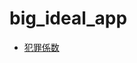 # big_ideal_app

- [犯罪係数](https://ja.wikipedia.org/wiki/PSYCHO-PASS_%E3%82%B5%E3%82%A4%E3%82%B3%E3%83%91%E3%82%B9#%E7%8A%AF%E7%BD%AA%E4%BF%82%E6%95%B0)
